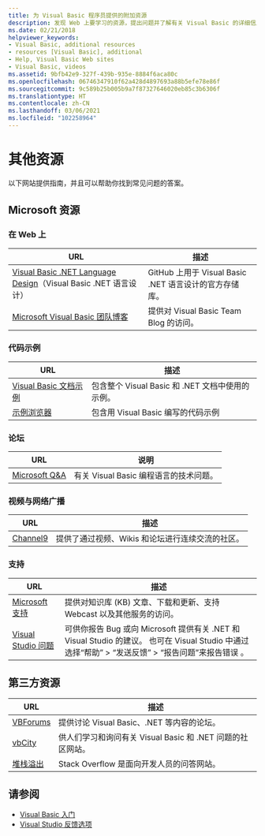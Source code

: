 ```yaml
---
title: 为 Visual Basic 程序员提供的附加资源
description: 发现 Web 上要学习的资源，提出问题并了解有关 Visual Basic 的详细信息。
ms.date: 02/21/2018
helpviewer_keywords:
- Visual Basic, additional resources
- resources [Visual Basic], additional
- Help, Visual Basic Web sites
- Visual Basic, videos
ms.assetid: 9bfb42e9-327f-439b-935e-8884f6aca80c
ms.openlocfilehash: 06746347910f62a428d4897693a88b5efe78e86f
ms.sourcegitcommit: 9c589b25b005b9a7f87327646020eb85c3b6306f
ms.translationtype: HT
ms.contentlocale: zh-CN
ms.lasthandoff: 03/06/2021
ms.locfileid: "102258964"
---
```

# <a name="additional-resources"></a>其他资源

以下网站提供指南，并且可以帮助你找到常见问题的答案。

## <a name="microsoft-resources"></a>Microsoft 资源

### <a name="on-the-web"></a>在 Web 上

|URL|描述|
|----------|----------------|
|[Visual Basic .NET Language Design](https://github.com/dotnet/vblang)（Visual Basic .NET 语言设计）|GitHub 上用于 Visual Basic .NET 语言设计的官方存储库。|
|[Microsoft Visual Basic 团队博客](https://devblogs.microsoft.com/vbteam/)|提供对 Visual Basic Team Blog 的访问。|

### <a name="code-samples"></a>代码示例

|URL|描述|
|----------|----------------|
|[Visual Basic 文档示例](https://github.com/dotnet/docs/tree/main/samples/snippets/visualbasic)|包含整个 Visual Basic 和 .NET 文档中使用的示例。|
|[示例浏览器](https://docs.microsoft.com/samples/browse/?languages=vb)|包含用 Visual Basic 编写的代码示例|

### <a name="forums"></a>论坛

|URL|说明|
|----------|----------------|
|[Microsoft Q&A](https://docs.microsoft.com/answers/topics/dotnet-visual-basic.html)|有关 Visual Basic 编程语言的技术问题。|

### <a name="videos-and-webcasts"></a>视频与网络广播

|URL|描述|
|----------|----------------|
|[Channel9](https://channel9.msdn.com/)|提供了通过视频、Wikis 和论坛进行连续交流的社区。|

### <a name="support"></a>支持

|URL|描述|
|----------|----------------|
|[Microsoft 支持](https://support.microsoft.com)|提供对知识库 (KB) 文章、下载和更新、支持 Webcast 以及其他服务的访问。|
|[Visual Studio 问题](https://aka.ms/feedback/report?space=61)|可供你报告 Bug 或向 Microsoft 提供有关 .NET 和 Visual Studio 的建议。 也可在 Visual Studio 中通过选择“帮助” > “发送反馈” > “报告问题”来报告错误  。|

## <a name="third-party-resources"></a>第三方资源

|URL|描述|
|----------|----------------|
|[VBForums](http://www.vbforums.com/)|提供讨论 Visual Basic、.NET 等内容的论坛。|
|[vbCity](http://vbcity.com/)|供人们学习和询问有关 Visual Basic 和 .NET 问题的社区网站。|
|[堆栈溢出](https://stackoverflow.com/questions/tagged/vb.net)|Stack Overflow 是面向开发人员的问答网站。|

## <a name="see-also"></a>请参阅

- [Visual Basic 入门](index.md)
- [Visual Studio 反馈选项](/visualstudio/ide/feedback-options)
